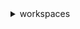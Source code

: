 <details><summary>workspaces</summary><blockquote>

- **<details><summary>associate-connection-alias</summary><blockquote>**

  * --alias-id
  * --resource-id
  * --cli-input-json
  * --cli-input-yaml
  * --generate-cli-skeleton


- **<details><summary>associate-ip-groups</summary><blockquote>**

  * --directory-id
  * --group-ids
  * --cli-input-json
  * --cli-input-yaml
  * --generate-cli-skeleton


- **<details><summary>authorize-ip-rules</summary><blockquote>**

  * --group-id
  * --user-rules
  * --cli-input-json
  * --cli-input-yaml
  * --generate-cli-skeleton


- **<details><summary>copy-workspace-image</summary><blockquote>**

  * --name
  * --description
  * --source-image-id
  * --source-region
  * --tags
  * --cli-input-json
  * --cli-input-yaml
  * --generate-cli-skeleton


- **<details><summary>create-connection-alias</summary><blockquote>**

  * --connection-string
  * --tags
  * --cli-input-json
  * --cli-input-yaml
  * --generate-cli-skeleton


- **<details><summary>create-ip-group</summary><blockquote>**

  * --group-name
  * --group-desc
  * --user-rules
  * --tags
  * --cli-input-json
  * --cli-input-yaml
  * --generate-cli-skeleton


- **<details><summary>create-tags</summary><blockquote>**

  * --resource-id
  * --tags
  * --cli-input-json
  * --cli-input-yaml
  * --generate-cli-skeleton


- **<details><summary>create-workspace-bundle</summary><blockquote>**

  * --bundle-name
  * --bundle-description
  * --image-id
  * --compute-type
  * --user-storage
  * --root-storage
  * --tags
  * --cli-input-json
  * --cli-input-yaml
  * --generate-cli-skeleton


- **<details><summary>create-workspaces</summary><blockquote>**

  * --workspaces
  * --cli-input-json
  * --cli-input-yaml
  * --generate-cli-skeleton


- **<details><summary>delete-connection-alias</summary><blockquote>**

  * --alias-id
  * --cli-input-json
  * --cli-input-yaml
  * --generate-cli-skeleton


- **<details><summary>delete-ip-group</summary><blockquote>**

  * --group-id
  * --cli-input-json
  * --cli-input-yaml
  * --generate-cli-skeleton


- **<details><summary>delete-tags</summary><blockquote>**

  * --resource-id
  * --tag-keys
  * --cli-input-json
  * --cli-input-yaml
  * --generate-cli-skeleton


- **<details><summary>delete-workspace-bundle</summary><blockquote>**

  * --bundle-id
  * --cli-input-json
  * --cli-input-yaml
  * --generate-cli-skeleton


- **<details><summary>delete-workspace-image</summary><blockquote>**

  * --image-id
  * --cli-input-json
  * --cli-input-yaml
  * --generate-cli-skeleton


- **<details><summary>deregister-workspace-directory</summary><blockquote>**

  * --directory-id
  * --cli-input-json
  * --cli-input-yaml
  * --generate-cli-skeleton


- **<details><summary>describe-account</summary><blockquote>**

  * --cli-input-json
  * --cli-input-yaml
  * --generate-cli-skeleton


- **<details><summary>describe-account-modifications</summary><blockquote>**

  * --cli-input-json
  * --cli-input-yaml
  * --starting-token
  * --max-items
  * --generate-cli-skeleton


- **<details><summary>describe-client-properties</summary><blockquote>**

  * --resource-ids
  * --cli-input-json
  * --cli-input-yaml
  * --generate-cli-skeleton


- **<details><summary>describe-connection-aliases</summary><blockquote>**

  * --alias-ids
  * --resource-id
  * --limit
  * --next-token
  * --cli-input-json
  * --cli-input-yaml
  * --generate-cli-skeleton


- **<details><summary>describe-connection-alias-permissions</summary><blockquote>**

  * --alias-id
  * --next-token
  * --max-results
  * --cli-input-json
  * --cli-input-yaml
  * --generate-cli-skeleton


- **<details><summary>describe-ip-groups</summary><blockquote>**

  * --group-ids
  * --cli-input-json
  * --cli-input-yaml
  * --starting-token
  * --page-size
  * --max-items
  * --generate-cli-skeleton


- **<details><summary>describe-tags</summary><blockquote>**

  * --resource-id
  * --cli-input-json
  * --cli-input-yaml
  * --generate-cli-skeleton


- **<details><summary>describe-workspace-bundles</summary><blockquote>**

  * --bundle-ids
  * --owner
  * --cli-input-json
  * --cli-input-yaml
  * --starting-token
  * --max-items
  * --generate-cli-skeleton


- **<details><summary>describe-workspace-directories</summary><blockquote>**

  * --directory-ids
  * --limit
  * --cli-input-json
  * --cli-input-yaml
  * --starting-token
  * --max-items
  * --generate-cli-skeleton


- **<details><summary>describe-workspace-image-permissions</summary><blockquote>**

  * --image-id
  * --next-token
  * --max-results
  * --cli-input-json
  * --cli-input-yaml
  * --generate-cli-skeleton


- **<details><summary>describe-workspace-images</summary><blockquote>**

  * --image-ids
  * --image-type
  * --cli-input-json
  * --cli-input-yaml
  * --starting-token
  * --page-size
  * --max-items
  * --generate-cli-skeleton


- **<details><summary>describe-workspaces</summary><blockquote>**

  * --workspace-ids
  * --directory-id
  * --user-name
  * --bundle-id
  * --cli-input-json
  * --cli-input-yaml
  * --starting-token
  * --page-size
  * --max-items
  * --generate-cli-skeleton


- **<details><summary>describe-workspaces-connection-status</summary><blockquote>**

  * --workspace-ids
  * --cli-input-json
  * --cli-input-yaml
  * --starting-token
  * --max-items
  * --generate-cli-skeleton


- **<details><summary>describe-workspace-snapshots</summary><blockquote>**

  * --workspace-id
  * --cli-input-json
  * --cli-input-yaml
  * --generate-cli-skeleton


- **<details><summary>disassociate-connection-alias</summary><blockquote>**

  * --alias-id
  * --cli-input-json
  * --cli-input-yaml
  * --generate-cli-skeleton


- **<details><summary>disassociate-ip-groups</summary><blockquote>**

  * --directory-id
  * --group-ids
  * --cli-input-json
  * --cli-input-yaml
  * --generate-cli-skeleton


- **<details><summary>help</summary><blockquote>**

  * 


- **<details><summary>import-workspace-image</summary><blockquote>**

  * --ec2-image-id
  * --ingestion-process
  * --image-name
  * --image-description
  * --tags
  * --applications
  * --cli-input-json
  * --cli-input-yaml
  * --generate-cli-skeleton


- **<details><summary>list-available-management-cidr-ranges</summary><blockquote>**

  * --management-cidr-range-constraint
  * --cli-input-json
  * --cli-input-yaml
  * --starting-token
  * --page-size
  * --max-items
  * --generate-cli-skeleton


- **<details><summary>migrate-workspace</summary><blockquote>**

  * --source-workspace-id
  * --bundle-id
  * --cli-input-json
  * --cli-input-yaml
  * --generate-cli-skeleton


- **<details><summary>modify-account</summary><blockquote>**

  * --dedicated-tenancy-support
  * --dedicated-tenancy-management-cidr-range
  * --cli-input-json
  * --cli-input-yaml
  * --generate-cli-skeleton


- **<details><summary>modify-client-properties</summary><blockquote>**

  * --resource-id
  * --client-properties
  * --cli-input-json
  * --cli-input-yaml
  * --generate-cli-skeleton


- **<details><summary>modify-selfservice-permissions</summary><blockquote>**

  * --resource-id
  * --selfservice-permissions
  * --cli-input-json
  * --cli-input-yaml
  * --generate-cli-skeleton


- **<details><summary>modify-workspace-access-properties</summary><blockquote>**

  * --resource-id
  * --workspace-access-properties
  * --cli-input-json
  * --cli-input-yaml
  * --generate-cli-skeleton


- **<details><summary>modify-workspace-creation-properties</summary><blockquote>**

  * --resource-id
  * --workspace-creation-properties
  * --cli-input-json
  * --cli-input-yaml
  * --generate-cli-skeleton


- **<details><summary>modify-workspace-properties</summary><blockquote>**

  * --workspace-id
  * --workspace-properties
  * --cli-input-json
  * --cli-input-yaml
  * --generate-cli-skeleton


- **<details><summary>modify-workspace-state</summary><blockquote>**

  * --workspace-id
  * --workspace-state
  * --cli-input-json
  * --cli-input-yaml
  * --generate-cli-skeleton


- **<details><summary>reboot-workspaces</summary><blockquote>**

  * --reboot-workspace-requests
  * --cli-input-json
  * --cli-input-yaml
  * --generate-cli-skeleton


- **<details><summary>rebuild-workspaces</summary><blockquote>**

  * --rebuild-workspace-requests
  * --cli-input-json
  * --cli-input-yaml
  * --generate-cli-skeleton


- **<details><summary>register-workspace-directory</summary><blockquote>**

  * --directory-id
  * --subnet-ids
  * --enable-work-docs
  * --no-enable-work-docs
  * --enable-self-service
  * --no-enable-self-service
  * --tenancy
  * --tags
  * --cli-input-json
  * --cli-input-yaml
  * --generate-cli-skeleton


- **<details><summary>restore-workspace</summary><blockquote>**

  * --workspace-id
  * --cli-input-json
  * --cli-input-yaml
  * --generate-cli-skeleton


- **<details><summary>revoke-ip-rules</summary><blockquote>**

  * --group-id
  * --user-rules
  * --cli-input-json
  * --cli-input-yaml
  * --generate-cli-skeleton


- **<details><summary>start-workspaces</summary><blockquote>**

  * --start-workspace-requests
  * --cli-input-json
  * --cli-input-yaml
  * --generate-cli-skeleton


- **<details><summary>stop-workspaces</summary><blockquote>**

  * --stop-workspace-requests
  * --cli-input-json
  * --cli-input-yaml
  * --generate-cli-skeleton


- **<details><summary>terminate-workspaces</summary><blockquote>**

  * --terminate-workspace-requests
  * --cli-input-json
  * --cli-input-yaml
  * --generate-cli-skeleton


- **<details><summary>update-connection-alias-permission</summary><blockquote>**

  * --alias-id
  * --connection-alias-permission
  * --cli-input-json
  * --cli-input-yaml
  * --generate-cli-skeleton


- **<details><summary>update-rules-of-ip-group</summary><blockquote>**

  * --group-id
  * --user-rules
  * --cli-input-json
  * --cli-input-yaml
  * --generate-cli-skeleton


- **<details><summary>update-workspace-bundle</summary><blockquote>**

  * --bundle-id
  * --image-id
  * --cli-input-json
  * --cli-input-yaml
  * --generate-cli-skeleton


- **<details><summary>update-workspace-image-permission</summary><blockquote>**

  * --image-id
  * --allow-copy-image
  * --no-allow-copy-image
  * --shared-account-id
  * --cli-input-json
  * --cli-input-yaml
  * --generate-cli-skeleton


</blockquote></details>
</blockquote></details>
</blockquote></details>
</blockquote></details>
</blockquote></details>
</blockquote></details>
</blockquote></details>
</blockquote></details>
</blockquote></details>
</blockquote></details>
</blockquote></details>
</blockquote></details>
</blockquote></details>
</blockquote></details>
</blockquote></details>
</blockquote></details>
</blockquote></details>
</blockquote></details>
</blockquote></details>
</blockquote></details>
</blockquote></details>
</blockquote></details>
</blockquote></details>
</blockquote></details>
</blockquote></details>
</blockquote></details>
</blockquote></details>
</blockquote></details>
</blockquote></details>
</blockquote></details>
</blockquote></details>
</blockquote></details>
</blockquote></details>
</blockquote></details>
</blockquote></details>
</blockquote></details>
</blockquote></details>
</blockquote></details>
</blockquote></details>
</blockquote></details>
</blockquote></details>
</blockquote></details>
</blockquote></details>
</blockquote></details>
</blockquote></details>
</blockquote></details>
</blockquote></details>
</blockquote></details>
</blockquote></details>
</blockquote></details>
</blockquote></details>
</blockquote></details>
</blockquote></details>
</blockquote></details>
</blockquote></details>

